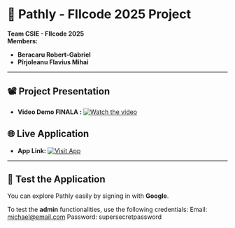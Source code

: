 # 🚀 Pathly - FIIcode 2025 Project

**Team CSIE - FIIcode 2025**  
**Members:**  
- **Beracaru Robert-Gabriel**  
- **Pîrjoleanu Flavius Mihai**

---

## 📽️ Project Presentation

- **Video Demo FINALA :** [![Watch the video](https://img.shields.io/badge/Watch%20Video-YouTube-red?logo=youtube)]([https://www.youtube.com/watch?v=1zm5y4Eg18g](https://youtu.be/7wObVlTwv8Y))

## 🌐 Live Application

- **App Link:** [![Visit App](https://img.shields.io/badge/Live%20App-Pathly-blue?logo=google-chrome)](https://pathly-w8x2r.ondigitalocean.app/)

---

## 🔑 Test the Application

You can explore Pathly easily by signing in with **Google**.

To test the **admin** functionalities, use the following credentials:
Email: michael@email.com
Password: supersecretpassword
